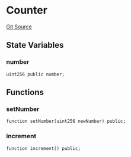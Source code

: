 # Counter
[Git Source](https://github.com/edis123/Crowdfund_contract/blob/f9cb3a7bcb6d6e87405113f7d82e3dc728cf457c/src\Counter.sol)


## State Variables
### number

```solidity
uint256 public number;
```


## Functions
### setNumber


```solidity
function setNumber(uint256 newNumber) public;
```

### increment


```solidity
function increment() public;
```

